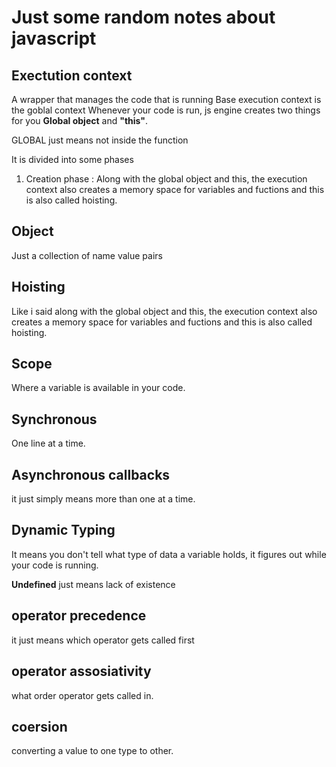 # Just some random notes about javascript

## Exectution context
A wrapper that manages the code that is running
Base execution context is the goblal context 
Whenever your code is run, js engine creates two things for you **Global object** and **"this"**.

GLOBAL just means not inside the function

It is divided into some phases
1) Creation phase : Along with the global object and this, the execution context also creates a memory space for variables and fuctions and this is also called hoisting. 

## Object
Just a collection of name value pairs

## Hoisting
Like i said along with the global object and this, the execution context also creates a memory space for variables and fuctions and this is also called hoisting.

## Scope
Where a variable is available in your code.

## Synchronous
One line at a time.

## Asynchronous callbacks
it just simply means more than one at a time.

## Dynamic Typing
It means you don't tell what type of data a variable holds, it figures out while your code is running.

**Undefined** just means lack of existence

## operator precedence 
it just means which operator gets called first

## operator assosiativity
what order operator gets called in.

## coersion
converting a value to one type to other.

